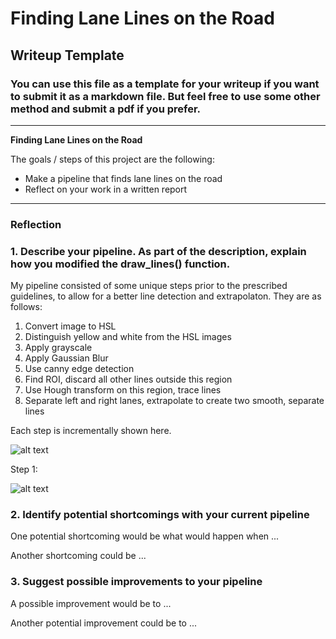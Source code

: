 # **Finding Lane Lines on the Road** 

## Writeup Template

### You can use this file as a template for your writeup if you want to submit it as a markdown file. But feel free to use some other method and submit a pdf if you prefer.

---

**Finding Lane Lines on the Road**

The goals / steps of this project are the following:
* Make a pipeline that finds lane lines on the road
* Reflect on your work in a written report


[//]: # (Image References)

[image1]: ./examples/grayscale.jpg "Grayscale"
[i1]: i1 "Original"
[i2]: i2 "HSL"
[i3]: i3 "Grayscale"
[i4]: i4 "Edges"
[i5]: i5 "ROI"
[i6]: i6 "Hough Lines"


---

### Reflection

### 1. Describe your pipeline. As part of the description, explain how you modified the draw_lines() function.

My pipeline consisted of some unique steps prior to the prescribed guidelines, to allow for a better line detection and extrapolaton. 
They are as follows:

1. Convert image to HSL
2. Distinguish yellow and white from the HSL images
3. Apply grayscale
4. Apply Gaussian Blur
5. Use canny edge detection
6. Find ROI, discard all other lines outside this region
7. Use Hough transform on this region, trace lines
8. Separate left and right lanes, extrapolate to create two smooth, separate lines


Each step is incrementally shown here.

![alt text][i1]

Step 1:

![alt text][i2]




### 2. Identify potential shortcomings with your current pipeline


One potential shortcoming would be what would happen when ... 

Another shortcoming could be ...


### 3. Suggest possible improvements to your pipeline

A possible improvement would be to ...

Another potential improvement could be to ...
